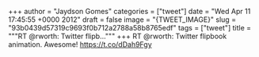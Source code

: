 
+++
author = "Jaydson Gomes"
categories = ["tweet"]
date = "Wed Apr 11 17:45:55 +0000 2012"
draft = false
image = "{TWEET_IMAGE}"
slug = "93b0439d57319c9693f0b712a2788a58b8765edf"
tags = ["tweet"]
title = """RT @rworth: Twitter flipb..."""
+++
RT @rworth: Twitter flipbook animation. Awesome! https://t.co/dDah9Fgy
